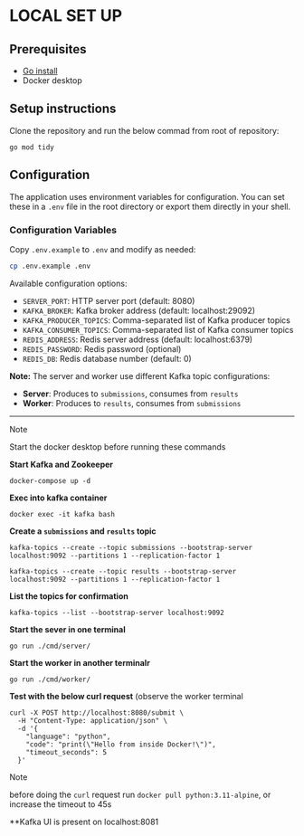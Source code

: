 # LOCAL SET UP

## Prerequisites
- [Go install](https://go.dev/)
- Docker desktop

## Setup instructions
Clone the repository and run the below commad from root of repository:
```
go mod tidy
```

## Configuration

The application uses environment variables for configuration. You can set these in a `.env` file in the root directory or export them directly in your shell.

### Configuration Variables

Copy `.env.example` to `.env` and modify as needed:
```bash
cp .env.example .env
```

Available configuration options:
- `SERVER_PORT`: HTTP server port (default: 8080)
- `KAFKA_BROKER`: Kafka broker address (default: localhost:29092)
- `KAFKA_PRODUCER_TOPICS`: Comma-separated list of Kafka producer topics
- `KAFKA_CONSUMER_TOPICS`: Comma-separated list of Kafka consumer topics
- `REDIS_ADDRESS`: Redis server address (default: localhost:6379)
- `REDIS_PASSWORD`: Redis password (optional)
- `REDIS_DB`: Redis database number (default: 0)

**Note:** The server and worker use different Kafka topic configurations:
- **Server**: Produces to `submissions`, consumes from `results`
- **Worker**: Produces to `results`, consumes from `submissions`

----
> [!NOTE]
> Start the docker desktop before running these commands

**Start Kafka and Zookeeper**
```
docker-compose up -d
```

**Exec into kafka container**
```
docker exec -it kafka bash
```

**Create a `submissions` and `results` topic**
```
kafka-topics --create --topic submissions --bootstrap-server localhost:9092 --partitions 1 --replication-factor 1
```
```
kafka-topics --create --topic results --bootstrap-server localhost:9092 --partitions 1 --replication-factor 1
```

**List the topics for confirmation**
```
kafka-topics --list --bootstrap-server localhost:9092
```

**Start the sever in one terminal**
```
go run ./cmd/server/
```

**Start the worker in another terminalr**
```
go run ./cmd/worker/
```

**Test with the below curl request** (observe the worker terminal
```
curl -X POST http://localhost:8080/submit \
  -H "Content-Type: application/json" \
  -d '{
    "language": "python",
    "code": "print(\"Hello from inside Docker!\")",
    "timeout_seconds": 5
  }'
```

> [!NOTE]
> before doing the `curl` request run `docker pull python:3.11-alpine`, or increase the timeout to 45s


**Kafka UI is present on localhost:8081







